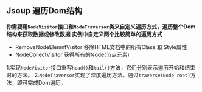## Jsoup 遍历Dom结构
**你需要用`NodeVisitor`接口和`NodeTraversor`类来自定义遍历方式，遍历整个Dom结构来获取数据或修改数据**
**实例中自定义两个比较简单的遍历方式**
* RemoveNodeElemntVisitor 移除HTML文档中的所有Class 和 Style属性
* NodeCollectVisitor 获得所有的Node(节点元素)

1.实现`NodeVisitor`接口重写`head()`和`tail()`方法，它们分别表示遍历开始和结束时的方法。
2.`NodeTraversor`实现了深度遍历方法。通过`traverse(Node root)`方法，即可完成Dom遍历。







   